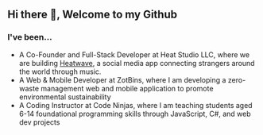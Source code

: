 ## Hi there 👋, Welcome to my Github

### I've been...
- A Co-Founder and Full-Stack Developer at Heat Studio LLC, where we are building [Heatwave](https://heatwaveapp.com/), a social media app connecting strangers around the world through music. 
- A Web & Mobile Developer at ZotBins, where I am developing a zero-waste management web and mobile application to promote environmental sustainability 
- A Coding Instructor at Code Ninjas, where I am teaching students aged 6-14 foundational programming skills through JavaScript, C#, and web dev projects
